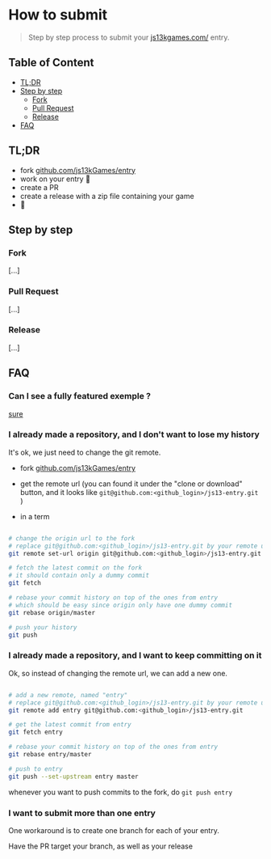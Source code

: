 # How to submit

> Step by step process to submit your [js13kgames.com/](https://js13kgames.com/) entry.

## Table of Content

- [TL;DR](#TL;DR)
- [Step by step](#step-by-step)
  - [Fork](#fork)
  - [Pull Request](#pull-request)
  - [Release](#release)
- [FAQ](#FAQ)

## TL;DR

- fork [github.com/js13kGames/entry](https://github.com/js13kGames/entry)
- work on your entry 👷
- create a PR
- create a release with a zip file containing your game
- 🍹

## Step by step

### Fork

[...]

### Pull Request

[...]

### Release

[...]

## FAQ

### Can I see a fully featured exemple ?

[sure ](https://github.com/js13kGames/entry/pull/13)

### I already made a repository, and I don't want to lose my history

It's ok, we just need to change the git remote.

- fork [github.com/js13kGames/entry](https://github.com/js13kGames/entry)

- get the remote url (you can found it under the "clone or download" button, and it looks like `git@github.com:<github_login>/js13-entry.git` )

- in a term

```bash

# change the origin url to the fork
# replace git@github.com:<github_login>/js13-entry.git by your remote url
git remote set-url origin git@github.com:<github_login>/js13-entry.git

# fetch the latest commit on the fork
# it should contain only a dummy commit
git fetch

# rebase your commit history on top of the ones from entry
# which should be easy since origin only have one dummy commit
git rebase origin/master

# push your history
git push
```

### I already made a repository, and I want to keep committing on it

Ok, so instead of changing the remote url, we can add a new one.

```bash

# add a new remote, named "entry"
# replace git@github.com:<github_login>/js13-entry.git by your remote url
git remote add entry git@github.com:<github_login>/js13-entry.git

# get the latest commit from entry
git fetch entry

# rebase your commit history on top of the ones from entry
git rebase entry/master

# push to entry
git push --set-upstream entry master
```

whenever you want to push commits to the fork, do `git push entry`

### I want to submit more than one entry

One workaround is to create one branch for each of your entry.

Have the PR target your branch, as well as your release
